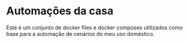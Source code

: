 # Automações da casa

Este é um conjunto de docker files e docker composes utilizados como base para a automação de cenários do meu uso doméstico.
